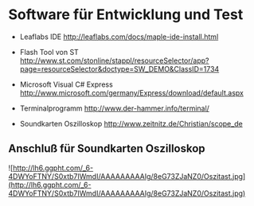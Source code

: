 # Software für Entwicklung und Test #

  * Leaflabs IDE http://leaflabs.com/docs/maple-ide-install.html

  * Flash Tool von ST http://www.st.com/stonline/stappl/resourceSelector/app?page=resourceSelector&doctype=SW_DEMO&ClassID=1734

  * Microsoft Visual C# Express http://www.microsoft.com/germany/Express/download/default.aspx

  * Terminalprogramm http://www.der-hammer.info/terminal/

  * Soundkarten Oszilloskop http://www.zeitnitz.de/Christian/scope_de

## Anschluß für Soundkarten Oszilloskop ##
![http://lh6.ggpht.com/_6-4DWYoFTNY/S0xtb7IWmdI/AAAAAAAAAIg/8eG73ZJaNZ0/Oszitast.jpg](http://lh6.ggpht.com/_6-4DWYoFTNY/S0xtb7IWmdI/AAAAAAAAAIg/8eG73ZJaNZ0/Oszitast.jpg)